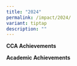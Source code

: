 ```yaml
---
title: "2024"
permalink: /impact/2024/
variant: tiptap
description: ""
---
```

<p><strong>CCA Achievements</strong>
</p>
<p></p>
<p><strong>Academic Achievements</strong>
</p>